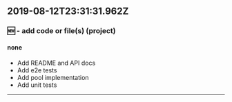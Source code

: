 ## 2019-08-12T23:31:31.962Z
### 🆕 - add code or file(s) (project)

#### none

- Add README and API docs
- Add e2e tests
- Add pool implementation
- Add unit tests

-----------------------------


